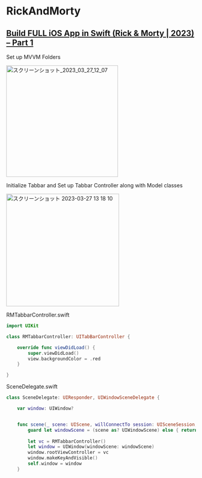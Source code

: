 # RickAndMorty
## [Build FULL iOS App in Swift (Rick & Morty | 2023) – Part 1](https://www.youtube.com/watch?v=EZpZDuOAFKE)

Set up MVVM Folders

<img width="297" alt="スクリーンショット_2023_03_27_12_07" src="https://user-images.githubusercontent.com/47273077/227831156-340f5d23-0ec8-45c3-92de-49e30ef85a10.png">

Initialize Tabbar and Set up Tabbar Controller along with Model classes

<img width="300" alt="スクリーンショット 2023-03-27 13 18 10" src="https://user-images.githubusercontent.com/47273077/227839804-433e3e41-6617-4c33-83ae-f983e2c61775.png">

RMTabbarController.swift
```swift
import UIKit

class RMTabbarController: UITabBarController {

    override func viewDidLoad() {
        super.viewDidLoad()
        view.backgroundColor = .red
    }

}

```

SceneDelegate.swift
```swift
class SceneDelegate: UIResponder, UIWindowSceneDelegate {

    var window: UIWindow?


    func scene(_ scene: UIScene, willConnectTo session: UISceneSession, options connectionOptions: UIScene.ConnectionOptions) {
        guard let windowScene = (scene as? UIWindowScene) else { return }
        
        let vc = RMTabbarController()
        let window = UIWindow(windowScene: windowScene)
        window.rootViewController = vc
        window.makeKeyAndVisible()
        self.window = window
    }
```
